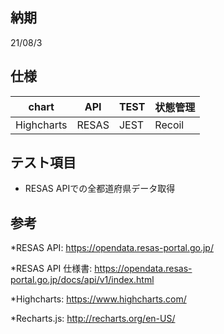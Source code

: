 ## 納期

21/08/3

## 仕様

| chart      | API   | TEST | 状態管理 |
| ---------- | ----- | ---- | ------ |
| Highcharts | RESAS | JEST | Recoil |

## テスト項目

- RESAS APIでの全都道府県データ取得


## 参考

\*RESAS API: https://opendata.resas-portal.go.jp/

\*RESAS API 仕様書: https://opendata.resas-portal.go.jp/docs/api/v1/index.html

\*Highcharts: https://www.highcharts.com/

\*Recharts.js: http://recharts.org/en-US/
